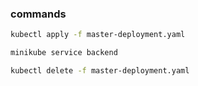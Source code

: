 ### commands

```Bash
kubectl apply -f master-deployment.yaml

minikube service backend

kubectl delete -f master-deployment.yaml
```
